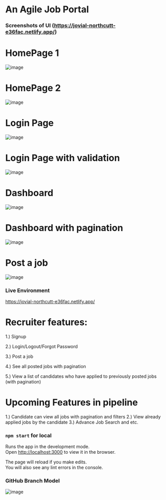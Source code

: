 # An Agile Job Portal

### Screenshots of UI (https://jovial-northcutt-e36fac.netlify.app/)
# HomePage 1
![image](https://user-images.githubusercontent.com/35443292/143533431-169e7af5-98a0-4fc1-a324-be786671aca8.png)
# HomePage 2
![image](https://user-images.githubusercontent.com/35443292/143533512-c8046db9-10fb-4286-a795-dac9706cdb0f.png)
# Login Page
![image](https://user-images.githubusercontent.com/35443292/143533547-3bff66f6-b341-4357-8f17-e9f39eca7205.png)
# Login Page with validation
![image](https://user-images.githubusercontent.com/35443292/143533645-93192ff8-1f75-498b-8502-cf41e0cc0b48.png)
# Dashboard
![image](https://user-images.githubusercontent.com/35443292/143533694-6881d59e-22e0-409b-9bae-9fdcfb8cd0c6.png)
# Dashboard with pagination
![image](https://user-images.githubusercontent.com/35443292/143533726-df994b75-445d-40bd-9009-51518fc1b299.png)
# Post a job 
![image](https://user-images.githubusercontent.com/35443292/143533761-0ff6e72a-8e15-4980-9f4b-daeefac0f061.png)


### Live Environment
https://jovial-northcutt-e36fac.netlify.app/

# Recruiter features:

1.)  Signup

2.) Login/Logout/Forgot Password

3.) Post a job

4.) See all posted jobs with pagination

5.) View a list of candidates who have applied to previously posted jobs (with pagination)

# Upcoming Features in pipeline
1.) Candidate can view all jobs with pagination and filters
2.) View already applied jobs by the candidate
3.) Advance Job Search
and etc.

### `npm start` for local

Runs the app in the development mode.\
Open [http://localhost:3000](http://localhost:3000) to view it in the browser.

The page will reload if you make edits.\
You will also see any lint errors in the console.


### GitHub Branch Model
![image](https://user-images.githubusercontent.com/35443292/143534324-f21b1c7c-bef7-4f57-8ea3-baff3abca58c.png)

